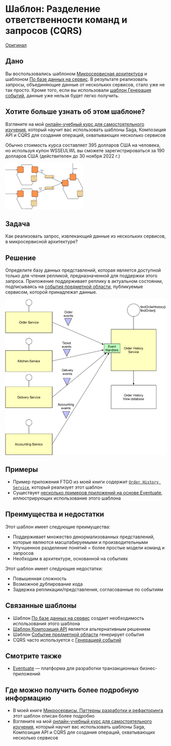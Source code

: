 # Шаблон: Разделение ответственности команд и запросов (CQRS)

[Оригинал](https://microservices.io/patterns/data/cqrs.html)

## Дано

Вы воспользовались шаблоном [Микросервисная архитектура](../Application-architecture-patterns/pattern-microservice-architecture.md)
и шаблоном [По базе данных на сервис](database-per-service.md). В результате
реализовать запросы, объединяющие данные от нескольких сервисов, стало уже не
так просто. Кроме того, если вы использовали [шаблон Генерация событий](event-sourcing.md), данные 
уже нельзя будет легко получить.

## Хотите больше узнать об этом шаблоне?

Взгляните на мой [онлайн-учебный курс для самостоятельного изучения](https://chrisrichardson.net/virtual-bootcamp-distributed-data-management.html), который
научит вас использовать шаблоны Saga, Композиция API и CQRS для создания
операций, охватывающих несколько сервисов

Обычно стоимость курса составляет 395 долларов США на человека, но используя
купон WSSEULWL вы сможете зарегистрироваться за 190 долларов США (действителен
до 30 ноября 2022 г.)

![](../../../images/cqrs/Microservices_IO_Logo_White.png)

## Задача

Как реализовать запрос, извлекающий данные из нескольких сервисов, в 
микросервисной архитектуре?

## Решение

Определите базу данных представлений, которая является доступной только 
для чтения репликой, предназначенной для поддержки этого запроса. Приложение 
поддерживает реплику в актуальном состоянии, подписываясь на [события 
предметной области](domain-event.md), публикуемые сервисом, которой 
принадлежат данные.

![](../../../images/cqrs/QuerySideService.png)

## Примеры

* Пример приложения FTGO из моей книги содержит [`Order History Service`](https://github.com/microservices-patterns/ftgo-application#chapter-7-implementing-queries-in-a-microservice-architecture), который
  реализует этот шаблон
* Существует [несколько примеров приложений на основе Eventuate](http://eventuate.io/exampleapps.html), иллюстрирующих 
  использование этого шаблона

## Преимущества и недостатки

Этот шаблон имеет следующие преимущества:

* Поддерживает множество денормализованных представлений, которые 
  являются масштабируемыми и производительными
* Улучшенное разделение понятий = более простые модели команд и запросов
* Необходим в архитектуре, основанной на событиях

Этот шаблон имеет следующие недостатки:

* Повышенная сложность
* Возможное дублирование кода
* Задержка репликации/представления, согласованные по событиям

## Связанные шаблоны

* Шаблон [По базе данных на сервис](database-per-service.md) создает
  необходимость использования этого шаблона
* [Шаблон Композиция API](api-composition.md) является альтернативным решением
* Шаблон [Событие предметной области](domain-event.md) генерирует события
* CQRS часто используется с [Генерацией событий](event-sourcing.md)

## Смотрите также

* [Eventuate](http://eventuate.io/) — платформа для разработки 
  транзакционных бизнес-приложений

## Где можно получить более подробную информацию

* В моей книге [Микросервисы. Паттерны разработки и рефакторинга](https://microservices.io/book) этот
  шаблон описан более подробно
* Взгляните на мой [онлайн-учебный курс для самостоятельного изучения](https://chrisrichardson.net/virtual-bootcamp-distributed-data-management.html), который
  научит вас использовать шаблоны Saga, Композиция API и CQRS для создания
  операций, охватывающих несколько сервисов